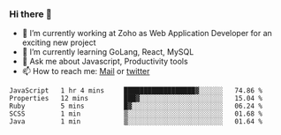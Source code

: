 ### Hi there 👋

- 🔭 I’m currently working at Zoho as Web Application Developer for an exciting new project
- 🌱 I’m currently learning GoLang, React, MySQL
- 💬 Ask me about Javascript, Productivity tools 
- 📫 How to reach me: [Mail](mailto:kvaishak47@gmail.com) or [twitter](https://twitter.com/_kvaishak)

<!--START_SECTION:waka-->
```text
JavaScript   1 hr 4 mins     ██████████████████▓░░░░░░   74.86 % 
Properties   12 mins         ███▓░░░░░░░░░░░░░░░░░░░░░   15.04 % 
Ruby         5 mins          █▓░░░░░░░░░░░░░░░░░░░░░░░   06.24 % 
SCSS         1 min           ▒░░░░░░░░░░░░░░░░░░░░░░░░   01.68 % 
Java         1 min           ▒░░░░░░░░░░░░░░░░░░░░░░░░   01.64 % 
```
<!--END_SECTION:waka-->
